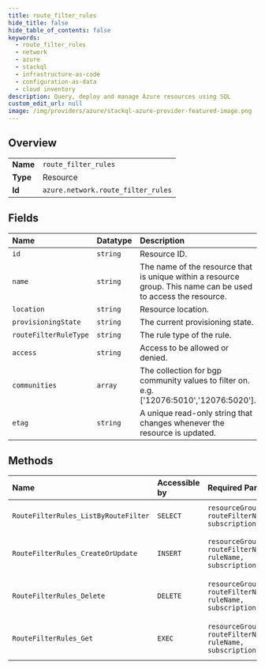```yaml
---
title: route_filter_rules
hide_title: false
hide_table_of_contents: false
keywords:
  - route_filter_rules
  - network
  - azure    
  - stackql
  - infrastructure-as-code
  - configuration-as-data
  - cloud inventory
description: Query, deploy and manage Azure resources using SQL
custom_edit_url: null
image: /img/providers/azure/stackql-azure-provider-featured-image.png
---
```

  
    

## Overview
<table><tbody>
<tr><td><b>Name</b></td><td><code>route_filter_rules</code></td></tr>
<tr><td><b>Type</b></td><td>Resource</td></tr>
<tr><td><b>Id</b></td><td><code>azure.network.route_filter_rules</code></td></tr>
</tbody></table>

## Fields
| Name | Datatype | Description |
|:-----|:---------|:------------|
| `id` | `string` | Resource ID. |
| `name` | `string` | The name of the resource that is unique within a resource group. This name can be used to access the resource. |
| `location` | `string` | Resource location. |
| `provisioningState` | `string` | The current provisioning state. |
| `routeFilterRuleType` | `string` | The rule type of the rule. |
| `access` | `string` | Access to be allowed or denied. |
| `communities` | `array` | The collection for bgp community values to filter on. e.g. ['12076:5010','12076:5020']. |
| `etag` | `string` | A unique read-only string that changes whenever the resource is updated. |
## Methods
| Name | Accessible by | Required Params | Description |
|:-----|:--------------|:----------------|:------------|
| `RouteFilterRules_ListByRouteFilter` | `SELECT` | `resourceGroupName, routeFilterName, subscriptionId` | Gets all RouteFilterRules in a route filter. |
| `RouteFilterRules_CreateOrUpdate` | `INSERT` | `resourceGroupName, routeFilterName, ruleName, subscriptionId` | Creates or updates a route in the specified route filter. |
| `RouteFilterRules_Delete` | `DELETE` | `resourceGroupName, routeFilterName, ruleName, subscriptionId` | Deletes the specified rule from a route filter. |
| `RouteFilterRules_Get` | `EXEC` | `resourceGroupName, routeFilterName, ruleName, subscriptionId` | Gets the specified rule from a route filter. |
